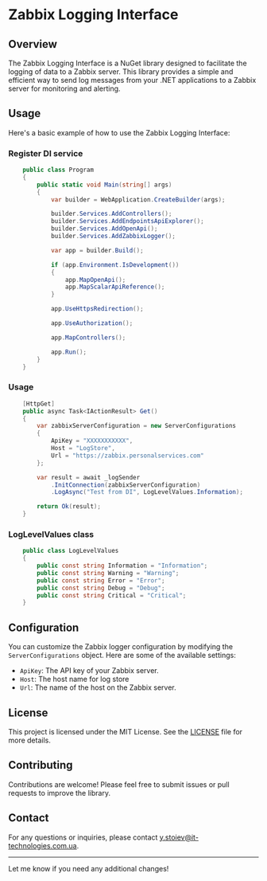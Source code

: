 # Zabbix Logging Interface

## Overview

The Zabbix Logging Interface is a NuGet library designed to facilitate the logging of data to a Zabbix server. This library provides a simple and efficient way to send log messages from your .NET applications to a Zabbix server for monitoring and alerting.

## Usage

Here's a basic example of how to use the Zabbix Logging Interface:

### Register DI service

```csharp
    public class Program
    {
        public static void Main(string[] args)
        {
            var builder = WebApplication.CreateBuilder(args);

            builder.Services.AddControllers();
            builder.Services.AddEndpointsApiExplorer();
            builder.Services.AddOpenApi();
            builder.Services.AddZabbixLogger();

            var app = builder.Build();

            if (app.Environment.IsDevelopment())
            {
                app.MapOpenApi();
                app.MapScalarApiReference();
            }

            app.UseHttpsRedirection();

            app.UseAuthorization();

            app.MapControllers();

            app.Run();
        }
    }
```

### Usage
```csharp
    [HttpGet]
    public async Task<IActionResult> Get()
    {
        var zabbixServerConfiguration = new ServerConfigurations
        {
            ApiKey = "XXXXXXXXXXX",
            Host = "LogStore",
            Url = "https://zabbix.personalservices.com"
        };

        var result = await _logSender
            .InitConnection(zabbixServerConfiguration)
            .LogAsync("Test from DI", LogLevelValues.Information);

        return Ok(result);
    }
```

### LogLevelValues class

```csharp
    public class LogLevelValues
    {
        public const string Information = "Information";
        public const string Warning = "Warning";
        public const string Error = "Error";
        public const string Debug = "Debug";
        public const string Critical = "Critical";
    }
```

## Configuration

You can customize the Zabbix logger configuration by modifying the `ServerConfigurations` object. Here are some of the available settings:

- `ApiKey`: The API key of your Zabbix server.
- `Host`: The host name for log store
- `Url`: The name of the host on the Zabbix server.

## License

This project is licensed under the MIT License. See the [LICENSE](LICENSE) file for more details.

## Contributing

Contributions are welcome! Please feel free to submit issues or pull requests to improve the library.

## Contact

For any questions or inquiries, please contact [y.stoiev@it-technologies.com.ua](mailto:y.stoiev@it-technologies.com.ua).

---

Let me know if you need any additional changes!